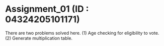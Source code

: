 # Assignment_01 (ID : 04324205101171)
There are two problems solved here. (1) Age checking for eligibility to vote. (2) Generate multiplication table.

